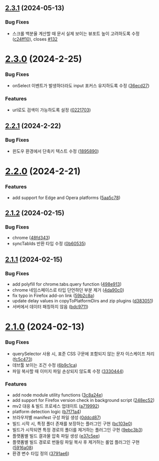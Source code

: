 ## [2.3.1](https://github.com/jaem1n207/synchronize-tab-scrolling/compare/v2.3.0...v2.3.1) (2024-05-13)


### Bug Fixes

* 스크롤 백분율 계산할 때 문서 실제 보이는 뷰포트 높이 고려하도록 수정 ([c24ff10](https://github.com/jaem1n207/synchronize-tab-scrolling/commit/c24ff10f6d5a50f4b3cc8a333b71ddf6c6d2a6c3)), closes [#132](https://github.com/jaem1n207/synchronize-tab-scrolling/issues/132)

# [2.3.0](https://github.com/jaem1n207/synchronize-tab-scrolling/compare/v2.2.1...v2.3.0) (2024-2-25)


### Bug Fixes

* onSelect 이벤트가 발생하더라도 input 포커스 유지하도록 수정 ([36ecd27](https://github.com/jaem1n207/synchronize-tab-scrolling/commit/36ecd27b79f2ea7467f45f9c0b2d455c90f9576e))


### Features

* url로도 검색이 가능하도록 설정 ([0221703](https://github.com/jaem1n207/synchronize-tab-scrolling/commit/0221703bc02890a703fb3c837a55cfa9cb0d61d7))

## [2.2.1](https://github.com/jaem1n207/synchronize-tab-scrolling/compare/v2.2.0...v2.2.1) (2024-2-22)


### Bug Fixes

* 윈도우 환경에서 단축키 텍스트 수정 ([1895890](https://github.com/jaem1n207/synchronize-tab-scrolling/commit/189589010b61d02b313555eaf6f6daebe21228ed))

# [2.2.0](https://github.com/jaem1n207/synchronize-tab-scrolling/compare/v2.1.2...v2.2.0) (2024-2-21)


### Features

* add support for Edge and Opera platforms ([5aa5c78](https://github.com/jaem1n207/synchronize-tab-scrolling/commit/5aa5c78d5b93f197126d739626d2a89b2849fe83))

## [2.1.2](https://github.com/jaem1n207/synchronize-tab-scrolling/compare/v2.1.1...v2.1.2) (2024-02-15)


### Bug Fixes

* chrome ([48fd343](https://github.com/jaem1n207/synchronize-tab-scrolling/commit/48fd34376827539ace3d2d2a8fc62167a87eebb9))
* syncTabIds 반환 타입 수정 ([0b60535](https://github.com/jaem1n207/synchronize-tab-scrolling/commit/0b60535d04a4e11347a18bceded78ff14a1da97e))

## [2.1.1](https://github.com/jaem1n207/synchronize-tab-scrolling/compare/v2.1.0...v2.1.1) (2024-02-15)


### Bug Fixes

* add polyfill for chrome.tabs.query function ([498e913](https://github.com/jaem1n207/synchronize-tab-scrolling/commit/498e913074c9e3e19da36f8b29608e48ab06ef69))
* chrome 네임스페이스로 타입 단언하던 부분 제거 ([4da90c0](https://github.com/jaem1n207/synchronize-tab-scrolling/commit/4da90c0a2f85c8a666a5637c677b7276fdef0989))
* fix typo in Firefox add-on link ([59b2c8a](https://github.com/jaem1n207/synchronize-tab-scrolling/commit/59b2c8aaf96b88d5fa81b733edd766c4b9987e2b))
* update delay values in copyToPlatformDirs and zip plugins ([d383051](https://github.com/jaem1n207/synchronize-tab-scrolling/commit/d3830517f5d316ee4f2e981fe8f65683a587c7eb))
* 서버에서 데이터 패칭하지 않음 ([bdc9711](https://github.com/jaem1n207/synchronize-tab-scrolling/commit/bdc9711b5fa501b523ee75ab5d1263603e0e7c4c))

# [2.1.0](https://github.com/jaem1n207/synchronize-tab-scrolling/compare/v2.0.3...v2.1.0) (2024-02-13)


### Bug Fixes

* querySelector 사용 시, 표준 CSS 구문에 포함되지 않는 문자 이스케이프 처리 ([fc5c473](https://github.com/jaem1n207/synchronize-tab-scrolling/commit/fc5c4738b4bad8054da08b0ccbdbfdd0b4f1452c))
* 데브툴 보이는 조건 수정 ([6b9c1ca](https://github.com/jaem1n207/synchronize-tab-scrolling/commit/6b9c1cad07522238064632fecd1d5857ec54079a))
* 파일 복사할 때 이미지 파일 손상되지 않도록 수정 ([3330444](https://github.com/jaem1n207/synchronize-tab-scrolling/commit/3330444a13360b42a74828b3b0067d3aa0ce93e3))


### Features

* add node module utility functions ([3c8a24e](https://github.com/jaem1n207/synchronize-tab-scrolling/commit/3c8a24e278abfce8ff10045ebec714b4a598b483))
* add support for Firefox version check in background script ([248ec52](https://github.com/jaem1n207/synchronize-tab-scrolling/commit/248ec5210ace4e47d8b9735f09a816732d55068b))
* mv2 대응 & 빌드 프로세스 업데이트 ([a719992](https://github.com/jaem1n207/synchronize-tab-scrolling/commit/a719992366d33aa5b54b417922ffc6735f7a3356))
* platform detection logic ([b7f71a4](https://github.com/jaem1n207/synchronize-tab-scrolling/commit/b7f71a4f9b1c52026ed40ec92b07f41d566fbc40))
* 브라우저별 manifest 구성 파일 생성 ([0ddcd87](https://github.com/jaem1n207/synchronize-tab-scrolling/commit/0ddcd87f193d7e577db9a031f6525db57326aac7))
* 빌드 시작 시, 특정 폴더 존재를 보장하는 플러그인 구현 ([bc103e0](https://github.com/jaem1n207/synchronize-tab-scrolling/commit/bc103e0e6960838f9025f4d152ec067c56d593e3))
* 빌드가 시작되면 특정 경로의 폴더를 제거하는 플러그인 구현 ([9ebc3b3](https://github.com/jaem1n207/synchronize-tab-scrolling/commit/9ebc3b368efdcd5937fcac7679947a8e6dad34e0))
* 플랫폼별 빌드 결과물 압축 파일 생성 ([e37c5ee](https://github.com/jaem1n207/synchronize-tab-scrolling/commit/e37c5ee91f0d75ac0cd86b54b5b816772c6683b3))
* 플랫폼별 빌드 경로로 번들링 파일 복사 후 제거하는 롤업 플러그인 구현 ([5916a08](https://github.com/jaem1n207/synchronize-tab-scrolling/commit/5916a08bf23b8eb9838193f6f2c42355a1ddbf84))
* 환경 변수 타입 정의 ([3791ae6](https://github.com/jaem1n207/synchronize-tab-scrolling/commit/3791ae6d5c546db40fadcba920a4710e6ad60f51))

